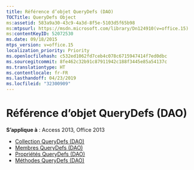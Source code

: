 ```yaml
---
title: Référence d’objet QueryDefs (DAO)
TOCTitle: QueryDefs Object
ms:assetid: 583a9a30-43c9-4a3d-8f5e-5103d5f65b98
ms:mtpsurl: https://msdn.microsoft.com/library/Dn124910(v=office.15)
ms:contentKeyID: 52072530
ms.date: 09/18/2015
mtps_version: v=office.15
localization_priority: Priority
ms.openlocfilehash: c532ed1062fd7ceb4c078c6715947414f7ed0dbc
ms.sourcegitcommit: 8fe462c32b91c87911942c188f3445e85a54137c
ms.translationtype: HT
ms.contentlocale: fr-FR
ms.lasthandoff: 04/23/2019
ms.locfileid: "32300909"
---
```

# <a name="querydefs-object-reference-dao"></a>Référence d’objet QueryDefs (DAO)

**S’applique à** : Access 2013, Office 2013

- [Collection QueryDefs (DAO)](querydefs-collection-dao.md)
- [Membres QueryDefs (DAO)](querydefs-members-dao.md)
- [Propriétés QueryDefs (DAO)](querydefs-properties-dao.md)
- [Méthodes QueryDefs (DAO)](querydefs-methods-dao.md)

